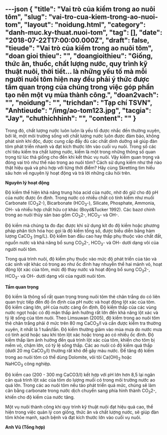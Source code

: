 ---json
{
    "title": "Vai trò của kiềm trong ao nuôi tôm",
    "slug": "vai-tro-cua-kiem-trong-ao-nuoi-tom",
    "layout": "noidung.html",
    "category": "danh-muc.ky-thuat.nuoi-tom",
    "tag": [],
    "date": "2018-07-22T17:00:00.000Z",
    "draft": false,
    "tieude": "Vai trò của kiềm trong ao nuôi tôm",
    "doan gioi thieu": "",
    "doangioithieu": "Giống, thức ăn, thuốc, chất lượng nước, quy trình kỹ thuật nuôi, thời tiết… là những yếu tố mà mỗi người nuôi tôm hiện nay đều phải ý thức được tầm quan trọng của chúng trong việc góp phần tạo nên một vụ mùa thành công.",
    "doan2vach": "",
    "noidung": "",
    "trichdan": "Tạp chí TSVN",
    "Anhtieude": "/img/ao-tom123.jpg",
    "tacgia": "Jay",
    "chuthichhinh": "",
    "__content__": ""
}
---
<p><span style="font-size:14px">Trong đ&oacute;, chất lượng nước lu&ocirc;n lu&ocirc;n l&agrave; yếu tố được nhắc đến thường xuy&ecirc;n, bởi lẽ, một m&ocirc;i trường sống với chất lượng nước lu&ocirc;n được đảm bảo, kh&ocirc;ng ph&aacute;t sinh kh&iacute; độc, được cung cấp đầy đủ c&aacute;c chất dinh dưỡng sẽ gi&uacute;p đ&agrave;n t&ocirc;m ph&aacute;t triển nhanh v&agrave; đạt k&iacute;ch thước lớn v&agrave;o cuối vụ nu&ocirc;i. Trong số c&aacute;c chỉ ti&ecirc;u kiểm tra chất lượng nước, kiềm l&agrave; một trong những th&ocirc;ng số quan trọng từ l&uacute;c thả giống cho đến khi kết th&uacute;c vụ nu&ocirc;i. Vậy kiềm quan trọng v&agrave; đ&oacute;ng vai tr&ograve; như thế n&agrave;o trong ao nu&ocirc;i t&ocirc;m? C&aacute;ch sử dụng kiềm như thế n&agrave;o thật hiệu quả v&agrave; ph&ugrave; hợp với từng thời điểm? H&atilde;y c&ugrave;ng Skretting t&igrave;m hiểu s&acirc;u hơn về nguy&ecirc;n l&yacute; hoạt động v&agrave; trả lời những c&acirc;u hỏi tr&ecirc;n.</span></p>

<p><span style="font-size:14px"><strong>Nguy&ecirc;n l&yacute; hoạt động</strong></span></p>

<p><span style="font-size:14px">Độ kiềm thể hiện khả năng trung h&ograve;a acid của nước, nhờ đ&oacute; giữ cho độ pH của nước được ổn định. Trong nước c&oacute; nhiều chất c&oacute; t&iacute;nh kiềm như muối Carbonate (CO<sub>3</sub>2-), Bicarbonate (HCO<sub>3</sub>-), Silicate, Phosphate, Ammonia, OH- v&agrave; nhiều hợp chất hữu cơ kh&aacute;c (Boyd&amp;Tucker 1992). C&aacute;c bazơ ch&iacute;nh trong ao nu&ocirc;i thủy sản bao gồm CO<sub>3</sub>2-, HCO<sub>3</sub>- v&agrave; OH-.</span></p>

<p><span style="font-size:14px">Độ kiềm m&agrave; ch&uacute;ng ta đo đạc được khi sử dụng k&iacute;t đo độ kiềm hoặc phương ph&aacute;p ph&acirc;n t&iacute;ch h&oacute;a học gọi l&agrave; độ kiềm tổng số, được biểu diễn bằng h&agrave;m lượng CaCO<sub>3</sub>&nbsp;(mg/L). Độ kiềm ban đầu cao hay thấp phụ thuộc v&agrave;o chất đất, nguồn nước v&agrave; khả năng bổ sung CO<sub>3</sub>2-, HCO<sub>3</sub>- v&agrave; OH- dưới dạng v&ocirc;i của người nu&ocirc;i t&ocirc;m.</span></p>

<p><span style="font-size:14px">Trong qu&aacute; tr&igrave;nh nu&ocirc;i, độ kiềm phụ thuộc v&agrave;o mức độ ph&aacute;t triển của tảo v&agrave; c&aacute;c sinh vật kh&aacute;c c&oacute; trong ao như ốc đinh hay nhuyễn thể hai mảnh vỏ, hoạt động lột x&aacute;c của t&ocirc;m, mức độ thay nước v&agrave; hoạt động bổ sung CO<sub>3</sub>2-, HCO<sub>3</sub>- v&agrave; OH- dưới dạng v&ocirc;i của người nu&ocirc;i t&ocirc;m.</span></p>

<p><span style="font-size:14px"><strong>Tầm quan trọng</strong></span></p>

<p><span style="font-size:14px">Độ kiềm l&agrave; th&ocirc;ng số rất quan trọng trong nu&ocirc;i t&ocirc;m thẻ ch&acirc;n trắng do c&oacute; li&ecirc;n quan trực tiếp đến độ ổn định của pH nước v&agrave; hoạt động lột x&aacute;c của t&ocirc;m. Độ kiềm c&agrave;ng lớn, pH của nước c&agrave;ng ổn định. Độ kiềm thấp của c&aacute;c v&ugrave;ng nước ngọt hoặc c&oacute; độ mặn thấp ảnh hưởng rất lớn đến khả năng lột x&aacute;c v&agrave; tỷ lệ sống của t&ocirc;m nu&ocirc;i. Theo Limsuwan (2005), độ kiềm trong ao nu&ocirc;i t&ocirc;m thẻ ch&acirc;n trắng phải ở mức tr&ecirc;n 80 mg CaCO<sub>3</sub>/l v&agrave; cần được kiểm tra thường xuy&ecirc;n, &iacute;t nhất l&agrave; 1 tuần/lần. Độ kiềm thường giảm v&agrave;o m&ugrave;a mưa do nước mưa c&oacute; t&iacute;nh acid hoặc sau khi t&ocirc;m lột x&aacute;c hoặc trong ao c&oacute; nhiều ốc đinh. Độ kiềm thấp l&agrave;m ảnh hưởng đến qu&aacute; tr&igrave;nh lột x&aacute;c của t&ocirc;m, khiến cho t&ocirc;m bị mềm vỏ, chậm lớn, c&oacute; tỷ lệ sống thấp. C&aacute;c ao nu&ocirc;i c&oacute; độ kiềm qu&aacute; thấp (dưới 20 mg CaCO<sub>3</sub>/l) thường rất kh&oacute; để g&acirc;y m&agrave;u nước. Để tăng độ kiềm trong ao nu&ocirc;i t&ocirc;m c&oacute; thể d&ugrave;ng Dolomite, v&ocirc;i t&ocirc;i Ca(OH)<sub>2</sub>&nbsp;hoặc NaHCO<sub>3</sub>&nbsp;c&ocirc;ng nghiệp.</span></p>

<p><span style="font-size:14px">Độ kiềm cao (200 - 300 mg CaCO3/l) kết hợp với pH lớn hơn 8,5 lại ngăn cản qu&aacute; tr&igrave;nh lột x&aacute;c của t&ocirc;m do lượng muối c&oacute; trong m&ocirc;i trường nước ao qu&aacute; lớn. Trong c&aacute;c ao nu&ocirc;i t&ocirc;m nếu tảo ph&aacute;t triển qu&aacute; mức, ch&uacute;ng sẽ l&agrave;m c&acirc;n bằng carbonate trong nước dịch chuyển sang ph&iacute;a h&igrave;nh th&agrave;nh CO<sub>3</sub>2-, khiến cho độ kiềm của nước tăng.</span></p>

<p><span style="font-size:14px">Một vụ nu&ocirc;i th&agrave;nh c&ocirc;ng khi quy tr&igrave;nh kỹ thuật nu&ocirc;i đạt hiệu quả cao, thể hiện trong việc quản l&yacute; con giống, thức ăn v&agrave; chất lượng nước, sẽ gi&uacute;p đ&agrave;n t&ocirc;m khỏe mạnh, sạch bệnh v&agrave; đạt k&iacute;ch thước lớn v&agrave;o cuối vụ nu&ocirc;i.</span></p>

<p><span style="font-size:14px"><strong>Anh Vũ (Tổng hợp)</strong></span></p>
